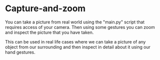 # Capture-and-zoom
You can take a picture from real world using the "main.py" script that requires access of your camera. Then using some gestures you can zoom and inspect the picture that you have taken.

This can be used in real life cases where we can take a picture of any object from our surrounding and then inspect in detail about it using our hand gestures.
